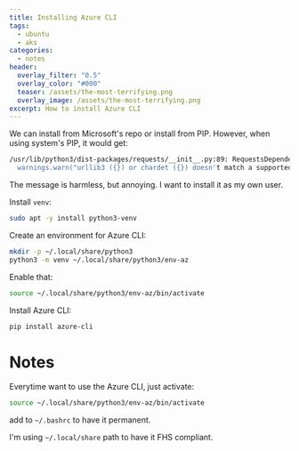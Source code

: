 ```yaml
---
title: Installing Azure CLI
tags:
  - ubuntu
  - aks
categories:
  - notes
header:
  overlay_filter: "0.5"
  overlay_color: "#000"
  teaser: /assets/the-most-terrifying.png
  overlay_image: /assets/the-most-terrifying.png
excerpt: How to install Azure CLI
---
```


We can install from Microsoft's repo or install from PIP. However, when using system's PIP, it would get:

```bash
/usr/lib/python3/dist-packages/requests/__init__.py:89: RequestsDependencyWarning: urllib3 (1.26.6) or chardet (3.0.4) doesn't match a supported version!
  warnings.warn("urllib3 ({}) or chardet ({}) doesn't match a supported "
```

The message is harmless, but annoying.
I want to install it as my own user.

Install `venv`:

```bash
sudo apt -y install python3-venv
```

Create an environment for Azure CLI:

```bash
mkdir -p ~/.local/share/python3
python3 -m venv ~/.local/share/python3/env-az
```

Enable that:

```bash
source ~/.local/share/python3/env-az/bin/activate
```

Install Azure CLI:

```bash
pip install azure-cli
```

# Notes

Everytime want to use the Azure CLI, just activate:

```bash
source ~/.local/share/python3/env-az/bin/activate
```

add to `~/.bashrc` to have it permanent.

I'm using `~/.local/share` path to have it FHS compliant.